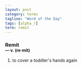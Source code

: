 ```yaml
---
layout: post
category: terms
tagline: "Word of the Day"
tags: [alpha_r]
term: remit
---
```


<h3>Remit<br/> <small>&mdash; v. (re<span>&middot;</span>mit)</small></h3>
<p><ol>
<li>to cover a toddler's hands again</li>
</ol></p>
